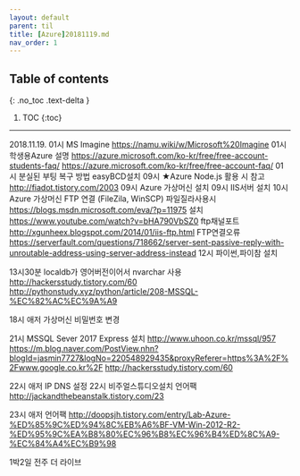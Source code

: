---layout: defaultparent: tiltitle: [Azure]20181119.mdnav_order: 1---## Table of contents{: .no_toc .text-delta }1. TOC{:toc}---2018.11.19.
01시 MS Imagine https://namu.wiki/w/Microsoft%20Imagine
01시 학생용Azure 설명 https://azure.microsoft.com/ko-kr/free/free-account-students-faq/
https://azure.microsoft.com/ko-kr/free/free-account-faq/
01시 분실된 부팅 복구 방법 easyBCD설치
09시 ★Azure Node.js 활용 시 참고 http://fiadot.tistory.com/2003
09시 Azure 가상머신 설치
09시 IIS서버 설치
10시 Azure 가상머신 FTP 연결 (FileZila, WinSCP)
파일질라사용시 https://blogs.msdn.microsoft.com/eva/?p=11975
설치 https://www.youtube.com/watch?v=bHA790VbSZ0
ftp채널포트  http://xgunheex.blogspot.com/2014/01/iis-ftp.html
FTP연결오류 https://serverfault.com/questions/718662/server-sent-passive-reply-with-unroutable-address-using-server-address-instead
12시 파이썬,파이참 설치


13시30분 localdb가 영어버전이어서 nvarchar 사용
http://hackersstudy.tistory.com/60
http://pythonstudy.xyz/python/article/208-MSSQL-%EC%82%AC%EC%9A%A9

18시 애저 가상머신 비밀번호 변경


21시 MSSQL Sever 2017 Express 설치
http://www.uhoon.co.kr/mssql/957
https://m.blog.naver.com/PostView.nhn?blogId=jasmin7727&logNo=220548929435&proxyReferer=https%3A%2F%2Fwww.google.co.kr%2F
http://hackersstudy.tistory.com/60

22시 애저 IP DNS 설정
22시 비주얼스튜디오설치 언어팩
http://jackandthebeanstalk.tistory.com/23

23시 애저 언어팩
http://doopsjh.tistory.com/entry/Lab-Azure-%ED%85%9C%ED%94%8C%EB%A6%BF-VM-Win-2012-R2-%ED%95%9C%EA%B8%80%EC%96%B8%EC%96%B4%ED%8C%A9-%EC%84%A4%EC%B9%98


1박2일 전주 더 라이브


